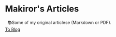 # Makiror's Articles
&nbsp;&nbsp;📚Some of my original articlese (Markdown or PDF).    
[To Blog](http://makiror.xyz/article)

